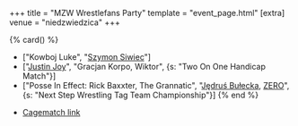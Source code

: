 +++
title = "MZW Wrestlefans Party"
template = "event_page.html"
[extra]
venue = "niedzwiedzica"
+++

{% card() %}
- ["Kowboj Luke", "[Szymon Siwiec](@/w/szymon-siwiec.md)"]
- ["[Justin Joy](@/w/justin-joy.md)", "Gracjan Korpo, Wiktor", {s: "Two On One Handicap
      Match"}]
- ["Posse In Effect: Rick Baxxter, The Grannatic", "[Jędruś Bułecka](@/w/jedrus-bulecka.md),
    [ZERO](@/w/franz-engel.md)", {s: "Next Step Wrestling Tag Team Championship"}]
{% end %}

* [Cagematch link](https://www.cagematch.net/?id=1&nr=322458)
